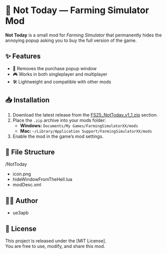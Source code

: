 # 🚜 Not Today — Farming Simulator Mod

**Not Today** is a small mod for *Farming Simulator* that permanently hides the annoying popup asking you to buy the full version of the game.

## ✨ Features
- 🔕 Removes the purchase popup window
- 🎮 Works in both singleplayer and multiplayer
- 🛠 Lightweight and compatible with other mods

## 📥 Installation
1. Download the latest release from the [FS25_NotToday_v1_1.zip](https://sharemods.com/piztmuajflro/FS25_NotToday_v1_1.zip.html) section.
2. Place the `.zip` archive into your mods folder:
   - **Windows:** `Documents/My Games/FarmingSimulatorXX/mods`
   - **Mac:** `~/Library/Application Support/FarmingSimulatorXX/mods`
3. Enable the mod in the game’s mod settings.

## 📂 File Structure
/NotToday
- icon.png
- hideWindowFromTheHell.lua
- modDesc.xml
 
## 🧑‍💻 Author
- ue3apb  

## 📜 License
This project is released under the [MIT License].  
You are free to use, modify, and share this mod.
